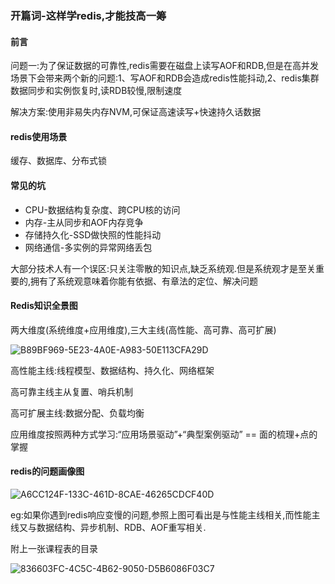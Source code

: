 ### 开篇词-这样学redis,才能技高一筹

#### 前言

问题一:为了保证数据的可靠性,redis需要在磁盘上读写AOF和RDB,但是在高并发场景下会带来两个新的问题:1、写AOF和RDB会造成redis性能抖动,2、redis集群数据同步和实例恢复时,读RDB较慢,限制速度

解决方案:使用非易失内存NVM,可保证高速读写+快速持久话数据



#### redis使用场景

缓存、数据库、分布式锁



#### 常见的坑

- CPU-数据结构复杂度、跨CPU核的访问
- 内存-主从同步和AOF内存竞争
- 存储持久化-SSD做快照的性能抖动
- 网络通信-多实例的异常网络丢包



大部分技术人有一个误区:只关注零散的知识点,缺乏系统观.但是系统观才是至关重要的,拥有了系统观意味着你能有依据、有章法的定位、解决问题

#### Redis知识全景图

两大维度(系统维度+应用维度),三大主线(高性能、高可靠、高可扩展)

![B89BF969-5E23-4A0E-A983-50E113CFA29D](/var/folders/rn/j1054c3j5q55dcxvlcdwjs_00000gn/T/com.yinxiang.Mac/com.yinxiang.Mac/WebKitDnD.ZQVCbB/B89BF969-5E23-4A0E-A983-50E113CFA29D.png)

高性能主线:线程模型、数据结构、持久化、网络框架

高可靠主线主从复置、哨兵机制

高可扩展主线:数据分配、负载均衡



应用维度按照两种方式学习:“应用场景驱动”+“典型案例驱动” == 面的梳理+点的掌握



#### redis的问题画像图

![A6CC124F-133C-461D-8CAE-46265CDCF40D](/var/folders/rn/j1054c3j5q55dcxvlcdwjs_00000gn/T/com.yinxiang.Mac/com.yinxiang.Mac/WebKitDnD.Mz48bH/A6CC124F-133C-461D-8CAE-46265CDCF40D.png)

eg:如果你遇到redis响应变慢的问题,参照上图可看出是与性能主线相关,而性能主线又与数据结构、异步机制、RDB、AOF重写相关.



附上一张课程表的目录

![836603FC-4C5C-4B62-9050-D5B6086F03C7](/var/folders/rn/j1054c3j5q55dcxvlcdwjs_00000gn/T/com.yinxiang.Mac/com.yinxiang.Mac/WebKitDnD.0efkSU/836603FC-4C5C-4B62-9050-D5B6086F03C7.png)
